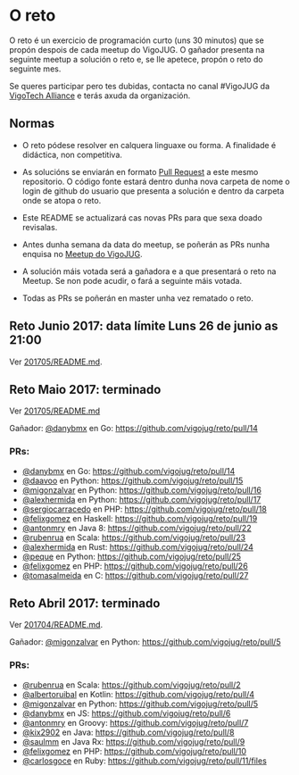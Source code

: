 # O reto

O reto é un exercicio de programación curto (uns 30 minutos) que se propón despois de cada meetup do VigoJUG. O gañador presenta na seguinte meetup a solución o reto e, se lle apetece, propón o reto do seguinte mes.

Se queres participar pero tes dubidas, contacta no canal #VigoJUG da [VigoTech Alliance](http://vigotech.org) e terás axuda da organización.

## Normas

- O reto pódese resolver en calquera linguaxe ou forma. A finalidade é didáctica, non competitiva.

- As solucións se enviarán en formato [Pull Request](https://help.github.com/articles/about-pull-requests/) a este mesmo repositorio. O código fonte estará dentro dunha nova carpeta de nome o login de github do usuario que presenta a solución e dentro da carpeta onde se atopa o reto.

- Este README se actualizará cas novas PRs para que sexa doado revisalas.

- Antes dunha semana da data do meetup, se poñerán as PRs nunha enquisa no [Meetup do VigoJUG](https://www.meetup.com/Vigo-JUG/polls/).

- A solución máis votada será a gañadora e a que presentará o reto na Meetup. Se non pode acudir, o fará a seguinte máis votada.

- Todas as PRs se poñerán en master unha vez rematado o reto.

## Reto Junio 2017: data límite Luns 26 de junio as 21:00

Ver [201705/README.md](201705/README.md).

## Reto Maio 2017: terminado

Ver [201705/README.md](201705/README.md)

Gañador: [@danybmx](https://github.com/danybmx) en Go: https://github.com/vigojug/reto/pull/14

### PRs:

- [@danybmx](https://github.com/danybmx) en Go: https://github.com/vigojug/reto/pull/14
- [@daavoo](https://github.com/daavoo) en Python: https://github.com/vigojug/reto/pull/15
- [@migonzalvar](https://github.com/migonzalvar) en Python: https://github.com/vigojug/reto/pull/16
- [@alexhermida](https://github.com/alexhermida) en Python: https://github.com/vigojug/reto/pull/17
- [@sergiocarracedo](https://github.com/sergiocarracedo) en PHP: https://github.com/vigojug/reto/pull/18
- [@felixgomez](https://github.com/felixgomez) en Haskell: https://github.com/vigojug/reto/pull/19
- [@antonmry](https://github.com/antonmry) en Java 8: https://github.com/vigojug/reto/pull/22
- [@rubenrua](https://github.com/rubenrua) en Scala: https://github.com/vigojug/reto/pull/23
- [@alexhermida](https://github.com/alexhermida) en Rust: https://github.com/vigojug/reto/pull/24
- [@peque](https://github.com/Peque) en Python: https://github.com/vigojug/reto/pull/25
- [@felixgomez](https://github.com/felixgomez) en PHP: https://github.com/vigojug/reto/pull/26
- [@tomasalmeida](https://github.com/tomasalmeida) en C: https://github.com/vigojug/reto/pull/27

## Reto Abril 2017: terminado

Ver [201704/README.md](201704/README.md).

Gañador: [@migonzalvar](https://github.com/migonzalvar) en Python: https://github.com/vigojug/reto/pull/5

### PRs:

- [@rubenrua](https://github.com/rubenrua) en Scala: https://github.com/vigojug/reto/pull/2
- [@albertoruibal](https://github.com/albertoruibal) en Kotlin: https://github.com/vigojug/reto/pull/4
- [@migonzalvar](https://github.com/migonzalvar) en Python: https://github.com/vigojug/reto/pull/5
- [@danybmx](https://github.com/danybmx) en JS: https://github.com/vigojug/reto/pull/6
- [@antonmry](https://github.com/antonmry) en Groovy: https://github.com/vigojug/reto/pull/7
- [@kix2902](https://github.com/kix2902) en Java: https://github.com/vigojug/reto/pull/8
- [@saulmm](https://github.com/saulmm) en Java Rx: https://github.com/vigojug/reto/pull/9
- [@felixgomez](https://github.com/felixgomez) en PHP: https://github.com/vigojug/reto/pull/10
- [@carlosgoce](https://github.com/carlosgoce) en Ruby: https://github.com/vigojug/reto/pull/11/files
